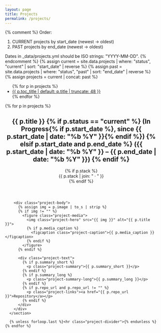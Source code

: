 ```yaml
---
layout: page
title: Projects
permalink: /projects/
---
```


{% comment %}
Order:
1) CURRENT projects by start_date (newest → oldest)
2) PAST projects by end_date (newest → oldest)

Dates in _data/projects.yml should be ISO strings: "YYYY-MM-DD".
{% endcomment %}
{% assign current = site.data.projects | where: "status", "current" | sort: "start_date" | reverse %}
{% assign past    = site.data.projects | where: "status", "past"    | sort: "end_date"   | reverse %}
{% assign projects = current | concat: past %}

<div class="projects-layout">
  <aside class="toc">
    <nav aria-label="Projects table of contents">
      <ul>
        {% for p in projects %}
          <li>
            <a id="toc-{{ p.key | slugify }}" href="#{{ p.key | slugify }}">
              {{ p.toc_title | default: p.title | truncate: 48 }}
            </a>
          </li>
        {% endfor %}
      </ul>
    </nav>
  </aside>

  <main class="projects-main">
    {% for p in projects %}
      <section class="project-section anchor-target" id="{{ p.key | slugify }}">
        <header class="project-header">
          <h2>
            {{ p.title }}
            {% if p.status == "current" %}
              (In Progress{% if p.start_date %}, since {{ p.start_date | date: "%b %Y" }}{% endif %})
            {% elsif p.start_date and p.end_date %}
              ({{ p.start_date | date: "%b %Y" }} – {{ p.end_date | date: "%b %Y" }})
            {% endif %}
          </h2>
          {% if p.stack %}
            <div class="project-meta">{{ p.stack | join: " · " }}</div>
          {% endif %}
        </header>

        <div class="project-body">
          {% assign img = p.image | to_s | strip %}
          {% if img != "" %}
            <figure class="project-media">
              <img class="project-hero" src="{{ img }}" alt="{{ p.title }}">
              {% if p.media_caption %}
                <figcaption class="project-caption">{{ p.media_caption }}</figcaption>
              {% endif %}
            </figure>
          {% endif %}

          <div class="project-text">
            {% if p.summary_short %}
              <p class="project-summary">{{ p.summary_short }}</p>
            {% endif %}
            {% if p.summary_long %}
              <p class="project-summary-long">{{ p.summary_long }}</p>
            {% endif %}
            {% if p.repo_url and p.repo_url != "" %}
              <p class="project-links"><a href="{{ p.repo_url }}">Repository</a></p>
            {% endif %}
          </div>
        </div>
      </section>

      {% unless forloop.last %}<hr class="project-divider">{% endunless %}
    {% endfor %}
  </main>
</div>

<script>
  // Highlight active ToC item while scrolling
  (function () {
    const secs = Array.from(document.querySelectorAll('.project-section'));
    const map = new Map(secs.map(s => [s.id, document.getElementById('toc-' + s.id)]));
    const io = new IntersectionObserver((entries) => {
      entries.forEach(e => {
        if (e.isIntersecting) {
          map.forEach(a => a && a.classList.remove('active'));
          const a = map.get(e.target.id);
          if (a) a.classList.add('active');
        }
      });
    }, { rootMargin: '-40% 0px -55% 0px', threshold: 0 });
    secs.forEach(s => io.observe(s));
  })();
</script>
